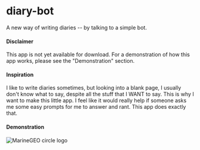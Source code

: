 # diary-bot
A new way of writing diaries -- by talking to a simple bot.

#### Disclaimer
This app is not yet available for download. For a demonstration of how this app works, please see the "Demonstration" section.

#### Inspiration
I like to write diaries sometimes, but looking into a blank page, I usually don't know what to say, despite all the stuff that I WANT to say. This is why I want to make this little app. I feel like it would really help if someone asks me some easy prompts for me to answer and rant. This app does exactly that.

#### Demonstration
![MarineGEO circle logo](/img/1.jpg "screenshot1")